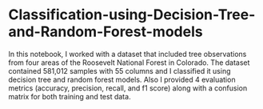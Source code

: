 # Classification-using-Decision-Tree-and-Random-Forest-models
In this notebook, I worked with a dataset that included tree observations from four areas of the Roosevelt National Forest in Colorado. The dataset contained 581,012 samples with 55 columns and I classified it using decision tree and random forest models. Also I provided 4 evaluation metrics (accuracy, precision, recall, and f1 score) along with a confusion matrix for both training and test data.

